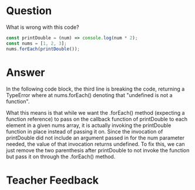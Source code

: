 # Question

What is wrong with this code?

```js
const printDouble = (num) => console.log(num * 2);
const nums = [1, 2, 3];
nums.forEach(printDouble());
```

# Answer

In the following code block, the third line is breaking the code, returning a TypeError where at nums.forEach(<anonymous>) denoting that "undefined is not a function".

What this means is that while we want the .forEach() method (expecting a function reference) to pass on the callback function of printDouble to each element in a given nums array, it is actually invoking the printDouble function in place instead of passing it on. Since the invocation of printDouble did not include an argument passed in for the num parameter needed, the value of that invocation returns undefined. To fix this, we can just remove the two parenthesis after printDouble to not invoke the function but pass it on through the .forEach() method.

# Teacher Feedback

